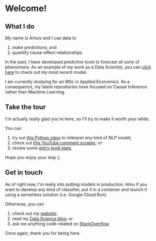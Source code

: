 # Welcome!

## What I do
My name is Arturo and I use data to
1. make predictions; and
2. quantify cause-effect relationships

In the past, I have developed predictive tools to forecast all sorts of phenomena. As an example of my work as a Data Scientist, you can [click here](https://developer.circulodecredito.com.mx/productos/fintech-score) to check out my most recent model.

I am currently studying for an MSc in Applied Economics. As a consequence, my latest repositories have focused on Causal Inference rather than Machine Learning.

## Take the tour
I'm actually really glad you're here, so I'll try to make it worth your while.

You can
1. try out [this Python class](https://github.com/ArturoSbr/understanding-vadr/blob/main/cod/03-lime/lime.py) to interpret *any* kind of NLP model;
2. check out [this YouTube comment scraper](https://github.com/ArturoSbr/youtube-dislike-count/blob/main/cod/01_data/youtube.py); or
3. review some [entry-level stats](https://github.com/ArturoSbr/statistics-in-python).

Hope you enjoy your stay (;

## Get in touch
As of right now, I'm really into putting models in production. Hmu if you want to develop any kind of classifier, put it in a container and launch it using a serverless solution (i.e. Google Cloud Run).

Otherwise, you can
1. check out my [website](https://www.soberonarturo.com/);
2. read my [Data Science blog](https://arturosbr.medium.com/); or
3. ask me anything code-related on [StackOverflow](https://stackoverflow.com/users/9795817/arturo-sbr).

Once again, thank you for being here.
